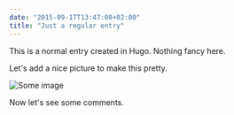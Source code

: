 ```yaml
---
date: "2015-09-17T13:47:08+02:00"
title: "Just a regular entry"
---
```


This is a normal entry created in Hugo. Nothing fancy here.<!--more-->

Let's add a nice picture to make this pretty.

![Some image](https://unsplash.it/800/350)

Now let's see some comments.

